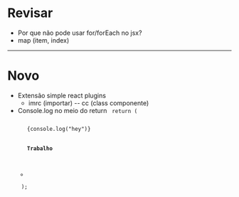# Revisar

- Por que não pode usar for/forEach no jsx?
- map (item, index)
---

# Novo

- Extensão simple react plugins
  - imrc (importar)
    -- cc (class componente)
- Console.log no meio do return
  <code>
  return ( 
            <ul>
                {console.log("hey")}
				<div>
					<h4>Trabalho</h4>
				</div>
				<li>
					<CardNota />
				</li>
			</ul>
		);
  </code>
